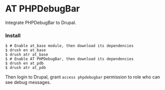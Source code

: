 AT PHPDebugBar
=======

Integrate PHPDebugBar to Drupal.

### Install

    $ # Enable at_base module, then download its dependencies
    $ drush en at_base
    $ drush atr at_base
    $ # Enable AT PHPDebugBar, then download its dependencies
    $ drush en at_pdb
    $ drush atr at_pdb

Then login to Drupal, grant `access phpdebugbar` permission to role who can see
debug messages.
